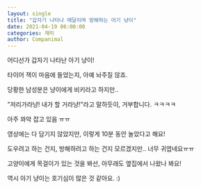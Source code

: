 ```yaml
---
layout: single
title: "갑자기 나타나 매달리며 방해하는 아기 냥이"
date: 2021-04-19 06:00:00
categories: 재미
author: Companimal
---
```


어디선가 갑자기 나타난 아기 냥이!

타이어 잭이 마음에 들었는지, 아예 놔주질 않죠.

당황한 남성분은 냥이에게 비키라고 하지만..

"저리가라냥! 내가 할 거라냥!"라고 말하듯이, 거부합니다. ㅋㅋㅋㅋ

아주 꽈악 잡고 있음 ㅠㅠ

영상에는 다 담기지 않았지만, 이렇게 10분 동안 놀았다고 해요!

도우려고 하는 건지, 방해하려고 하는 건지 모르겠지만.. 너무 귀엽네요ㅠㅠ

고양이에게 목걸이가 있는 것을 봐선, 아무래도 옆집에서 나왔나 봐요!

역시 아기 냥이는 호기심이 많은 것 같아요. :)
